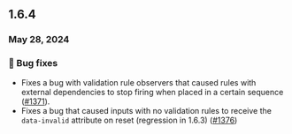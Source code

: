 ## 1.6.4

### May 28, 2024

### 🐛 Bug fixes

- Fixes a bug with validation rule observers that caused rules with external dependencies to stop firing when placed in a certain sequence ([#1371](https://github.com/formkit/formkit/issues/1371)).
- Fixes a bug that caused inputs with no validation rules to receive the `data-invalid` attribute on reset (regression in 1.6.3) ([#1376](https://github.com/formkit/formkit/issues/1376))